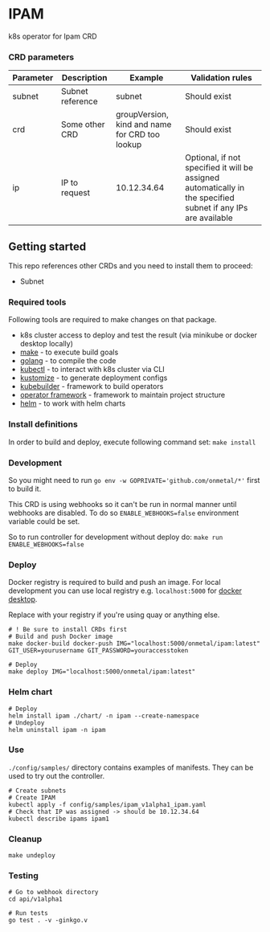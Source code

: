 # IPAM
k8s operator for Ipam CRD

### CRD parameters

| Parameter  | Description | Example | Validation rules |
| ------------- | ------------- | ------------- | ------------- |
| subnet | Subnet reference | subnet | Should exist |
| crd | Some other CRD | groupVersion, kind and name for CRD too lookup | Should exist |
| ip | IP to request | 10.12.34.64 | Optional, if not specified it will be assigned automatically in the specified subnet if any IPs are available |

## Getting started

This repo references other CRDs and you need to install them to proceed:
- Subnet 

### Required tools

Following tools are required to make changes on that package.

- k8s cluster access to deploy and test the result (via minikube or docker desktop locally)
- [make](https://www.gnu.org/software/make/) - to execute build goals
- [golang](https://golang.org/) - to compile the code
- [kubectl](https://kubernetes.io/docs/tasks/tools/install-kubectl/) - to interact with k8s cluster via CLI
- [kustomize](https://kustomize.io/) - to generate deployment configs
- [kubebuilder](https://book.kubebuilder.io) - framework to build operators
- [operator framework](https://operatorframework.io/) - framework to maintain project structure
- [helm](https://helm.sh/) - to work with helm charts

### Install definitions

In order to build and deploy, execute following command set: `make install`

### Development

So you might need to run `go env -w GOPRIVATE='github.com/onmetal/*'` first to build it.

This CRD is using webhooks so it can't be run in normal manner until webhooks are disabled.
To do so `ENABLE_WEBHOOKS=false` environment variable could be set.

So to run controller for development without deploy do: `make run ENABLE_WEBHOOKS=false`

### Deploy 

Docker registry is required to build and push an image. 
For local development you can use local registry e.g. `localhost:5000` for [docker desktop](https://docs.docker.com/registry/deploying/).

Replace with your registry if you're using quay or anything else.

```
# ! Be sure to install CRDs first
# Build and push Docker image
make docker-build docker-push IMG="localhost:5000/onmetal/ipam:latest" GIT_USER=yourusername GIT_PASSWORD=youraccesstoken

# Deploy
make deploy IMG="localhost:5000/onmetal/ipam:latest"
```

### Helm chart

```
# Deploy
helm install ipam ./chart/ -n ipam --create-namespace
# Undeploy
helm uninstall ipam -n ipam
```

### Use

`./config/samples/` directory contains examples of manifests. They can be used to try out the controller.

```
# Create subnets
# Create IPAM
kubectl apply -f config/samples/ipam_v1alpha1_ipam.yaml
# Check that IP was assigned -> should be 10.12.34.64
kubectl describe ipams ipam1
```

### Cleanup

`make undeploy`

### Testing

```
# Go to webhook directory
cd api/v1alpha1

# Run tests
go test . -v -ginkgo.v
```
